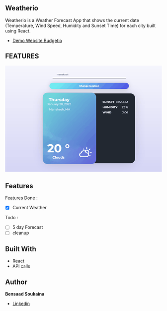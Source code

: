 ## Weatherio

Weatherio is a Weather Forecast App that shows the current date (Temperature, Wind Speed, Humidity and Sunset Time) for each city built using React. 

- [Demo Website Budgetio](https://budgetio.netlify.app/)

## FEATURES


![Current Weather](./public/img/wtr1.gif)



## Features

Features Done :

- [x] Current Weather

Todo :

- [ ] 5 day Forecast
- [ ] cleanup

## Built With

- React
- API calls

## Author

**Bensaad Soukaina**

- [Linkedin](https://www.linkedin.com/in/soukaina-bensaad/ "Linkedin")

